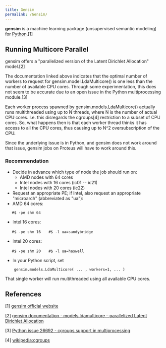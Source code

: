 ```yaml
---
title: Gensim
permalink: /Gensim/
---
```


**gensim** is a machine learning package (unsupervised semantic
modeling) for [Python](/Python "wikilink").[1]

Running Multicore Parallel
--------------------------

gensim offers a "parallelized version of the Latent Dirichlet
Allocation" model.[2]

The documentation linked above indicates that the optimal number of
workers to request for gensim.model.LdaMulticore() is one less than the
number of available CPU cores. Through some experimentation, this does
not seem to be accurate due to an open issue in the Python
multiprocessing module.[3]

Each worker process spawned by gensim.models.LdaMulticore() actually
runs multithreaded using up to N threads, where N is the number of
actual CPU cores. I.e. this disregards the cgroups[4] restriction to a
subset of CPU cores. So, what happens then is that each worker thread
thinks it has access to all the CPU cores, thus causing up to N^2
oversubscription of the CPU.

Since the underlying issue is in Python, and gensim does not work around
that issue, gensim jobs on Proteus will have to work around this.

### Recommendation

-   Decide in advance which type of node the job should run on:
    -   AMD nodes with 64 cores
    -   Intel nodes with 16 cores (ic01 -- ic21)
    -   Intel nodes with 20 cores (ic22)
-   Request an appropriate PE; if Intel, also request an appropriate
    "microarch" (abbreviated as "ua"):
-   AMD 64 cores:

`   #$ -pe shm 64`

-   Intel 16 cores:

`   #$ -pe shm 16`
`   #$ -l ua=sandybridge`

-   Intel 20 cores:

`   #$ -pe shm 20`
`   #$ -l ua=haswell`

-   In your Python script, set

`    gensim.models.LdaMulticore( ... , workers=1, ... )`

That single worker will run multithreaded using all available CPU cores.

References
----------

<references/>

[1] [gensim official website](https://radimrehurek.com/gensim/about.html)

[2] [gensim documentation - models.ldamulticore – parallelized Latent Dirichlet Allocation](https://radimrehurek.com/gensim/models/ldamulticore.html)

[3] [Python issue 26692 - cgroups support in multiprocessing](https://bugs.python.org/issue26692)

[4] [wikipedia:cgroups](/wikipedia:cgroups "wikilink")